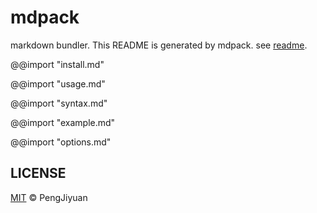 # mdpack
markdown bundler. This README is generated by mdpack. see [readme](https://github.com/PengJiyuan/mdpack/tree/master/readme).

@@import "install.md"

@@import "usage.md"

@@import "syntax.md"

@@import "example.md"

@@import "options.md"

## LICENSE

[MIT](./LICENSE) © PengJiyuan
